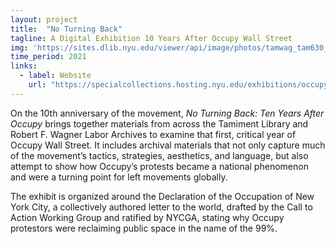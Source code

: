```yaml
---
layout: project
title:  "No Turning Back"
tagline: A Digital Exhibition 10 Years After Occupy Wall Street
img: 'https://sites.dlib.nyu.edu/viewer/api/image/photos/tamwag_tam630_cuid34930/1/full/256,/0/default.jpg'
time_period: 2021
links:
  - label: Website 
    url: "https://specialcollections.hosting.nyu.edu/exhibitions/occupy/"
---
```


On the 10th anniversary of the movement, *No Turning Back: Ten Years After Occupy* brings together materials from across the Tamiment Library and Robert F. Wagner Labor Archives to examine that first, critical year of Occupy Wall Street. It includes archival materials that not only capture much of the movement’s tactics, strategies, aesthetics, and language, but also attempt to show how Occupy’s protests became a national phenomenon and were a turning point for left movements globally.

The exhibit is organized around the Declaration of the Occupation of New York City, a collectively authored letter to the world, drafted by the Call to Action Working Group and ratified by NYCGA, stating why Occupy protestors were reclaiming public space in the name of the 99%. 
